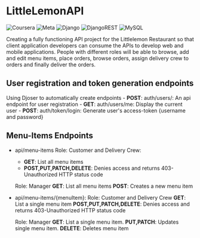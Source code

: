 # LittleLemonAPI
![Coursera](https://img.shields.io/badge/Coursera-%230056D2.svg?style=for-the-badge&logo=Coursera&logoColor=white)
![Meta](https://img.shields.io/badge/Meta-0668E1?style=flat&logo=meta&logoColor=white)
![Django](https://img.shields.io/badge/Django-092e20?style=flat&logo=django&logoColor=white)
![DjangoREST](https://img.shields.io/badge/DJANGO-REST-ff1709?style=for-the-badge&logo=django&logoColor=white&color=ff1709&labelColor=gray)
![MySQL](https://img.shields.io/badge/mysql-%2300f.svg?style=for-the-badge&logo=mysql&logoColor=white)

Creating a fully functioning API project for the Littlelemon Restaurant so that client application developers can consume the APIs to develop web and mobile applications. People with different roles will be able to browse, add and edit menu items, place orders, browse orders, assign delivery crew to orders and finally deliver the orders.

## User registration and token generation endpoints
Using Djoser to automatically create endpoints
    - **POST**: auth/users/: An api endpoint for user registration
    - **GET**:  auth/users/me: Display the current user
    - **POST**: auth/token/login: Generate user's access-token {username and password}

## Menu-Items Endpoints
- api/menu-items 
    Role: Customer and Delivery Crew:
    - **GET**: List all menu items
    - **POST,PUT,PATCH,DELETE**: Denies access and returns 403-Unauthorized HTTP status code

    Role: Manager
        **GET**: List all menu items
        **POST**: Creates a new menu item

- api/menu-items/{menuItem}:
    Role: Customer and Delivery Crew
        **GET**: List a single menu item
        **POST,PUT,PATCH,DELETE**: Denies access and returns 403-Unauthorized HTTP status code

    Role: Manager
        **GET**: List a single menu item.
        **PUT,PATCH**: Updates single menu item.
        **DELETE**: Deletes menu item  





